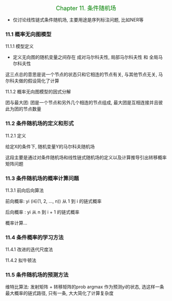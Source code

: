 <p align="center"><font color="green" size=4>Chapter 11. 条件随机场</font></p>

- 仅讨论线性链式条件随机场, 主要用途是序列标注问题, 比如NER等

### 11.1 概率无向图模型

11.1.1 模型定义

- 定义无向图的随机变量之间存在 成对马尔科夫性, 局部马尔科夫性 和 全局马尔科夫性

这三点总的意思是说一个节点的状态只和它相连的节点有关, 与其他节点无关, 马尔科夫做的假设简化了计算

11.1.2 概率无向图模型的因式分解

团与最大团: 团是一个节点和另外几个相连的节点组成, 最大团是互相连接并且彼此为团的节点数量

### 11.2 条件随机场的定义和形式

11.2.1 定义

给定X的条件下, 随机变量Y的马尔科夫随机场

这段主要是通过对条件随机场和线性链式随机场的定义以及计算推导引出转移概率矩阵问题

### 11.3 条件随机场的概率计算问题

11.3.1 前向后向算法

前向概率: yi (i∈(1, 2, ..., n)) 从 1 到 i 的链式概率

后向概率 : yi 从 n 到 i + 1 的链式概率

概率计算...

### 11.4 条件概率的学习方法

11.4.1 改进的迭代尺度法

11.4.2 拟牛顿法

### 11.5 条件随机场的预测方法

维特比算法: 发射矩阵 + 转移矩阵的prob argmax 作为预测yi的状态, 选这样一条最大概率的链式路径, 只有一条, 大大简化了计算复杂度


